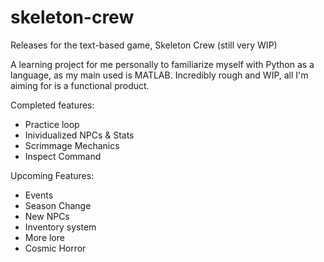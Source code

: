 # skeleton-crew
Releases for the text-based game, Skeleton Crew (still very WIP)

A learning project for me personally to familiarize myself with Python as a language, as my main used is MATLAB.
Incredibly rough and WIP, all I'm aiming for is a functional product.

Completed features:
- Practice loop
- Inividualized NPCs & Stats
- Scrimmage Mechanics
- Inspect Command

Upcoming Features:
- Events
- Season Change
- New NPCs
- Inventory system
- More lore
- Cosmic Horror
